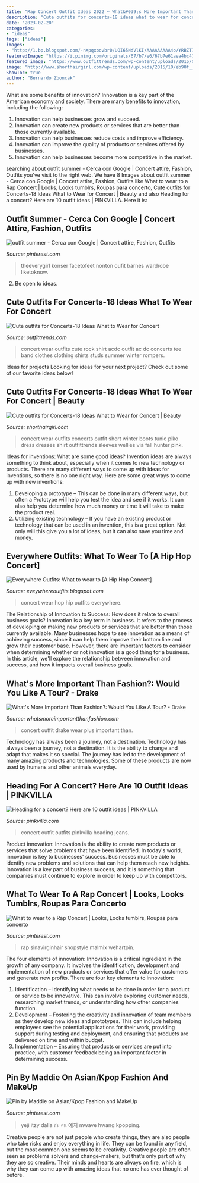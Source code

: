 ```yaml
---
title: "Rap Concert Outfit Ideas 2022 ~ What&#039;s More Important Than Fashion?: Would You Like A Tour?"
description: "Cute outfits for concerts-18 ideas what to wear for concert"
date: "2023-02-20"
categories:
- "ideas"
tags: ["ideas"]
images:
- "http://1.bp.blogspot.com/-nXpqxoovbr0/UQI65NdVlKI/AAAAAAAAA4o/YRBZT7ByN6w/s1600/Aritizia-in-red-pants.jpg"
featuredImage: "https://i.pinimg.com/originals/67/b7/e6/67b7e61aea4bc47df8f2b97207008706.png"
featured_image: "https://www.outfittrends.com/wp-content/uploads/2015/09/cute-outfits-to-wear-to-a-concert-11.jpg"
image: "http://www.shorthairgirl.com/wp-content/uploads/2015/10/eb90f__cute-outfits-to-wear-to-a-concert-16.jpg"
ShowToc: true
author: "Bernardo Zboncak"
---
```



What are some benefits of innovation?
Innovation is a key part of the American economy and society. There are many benefits to innovation, including the following: 
1. Innovation can help businesses grow and succeed. 
2. Innovation can create new products or services that are better than those currently available. 
3. Innovation can help businesses reduce costs and improve efficiency. 
4. Innovation can improve the quality of products or services offered by businesses. 
5. Innovation can help businesses become more competitive in the market.

	

		
searching about outfit summer - Cerca con Google | Concert attire, Fashion, Outfits you've visit to the right web. We have 8 Images about outfit summer - Cerca con Google | Concert attire, Fashion, Outfits like What to wear to a Rap Concert | Looks, Looks tumblrs, Roupas para concerto, Cute outfits for Concerts-18 Ideas What to Wear for Concert | Beauty and also Heading for a concert? Here are 10 outfit ideas | PINKVILLA. Here it is:
		
    
## Outfit Summer - Cerca Con Google | Concert Attire, Fashion, Outfits

<img loading=lazy src="https://i.pinimg.com/originals/67/b7/e6/67b7e61aea4bc47df8f2b97207008706.png" onerror="this.onerror=null;this.src='https://tse3.mm.bing.net/th?id=OIP.x0pTYXwiEMguz60vdwih6AHaJQ&amp;pid=15.1';" alt="outfit summer - Cerca con Google | Concert attire, Fashion, Outfits">

_Source: pinterest.com_

>theeverygirl konser facetofeet nonton oufit barnes wardrobe liketoknow. 

	

2. Be open to ideas.

    
## Cute Outfits For Concerts-18 Ideas What To Wear For Concert

<img loading=lazy src="https://www.outfittrends.com/wp-content/uploads/2015/09/cute-outfits-to-wear-to-a-concert-11.jpg" onerror="this.onerror=null;this.src='https://tse2.mm.bing.net/th?id=OIP.EejMYAIH9MRD7AwLnYXbRAHaJq&amp;pid=15.1';" alt="Cute outfits for Concerts-18 Ideas What to Wear for Concert">

_Source: outfittrends.com_

>concert wear outfits cute rock shirt acdc outfit ac dc concerts tee band clothes clothing shirts studs summer winter rompers. 

	

Ideas for projects
Looking for ideas for your next project? Check out some of our favorite ideas below!

    
## Cute Outfits For Concerts-18 Ideas What To Wear For Concert | Beauty

<img loading=lazy src="http://www.shorthairgirl.com/wp-content/uploads/2015/10/eb90f__cute-outfits-to-wear-to-a-concert-16.jpg" onerror="this.onerror=null;this.src='https://tse2.mm.bing.net/th?id=OIP.KN_HcR-lu1CEndqS6pHg4gHaLA&amp;pid=15.1';" alt="Cute outfits for Concerts-18 Ideas What to Wear for Concert | Beauty">

_Source: shorthairgirl.com_

>concert wear outfits concerts outfit short winter boots tunic piko dress dresses shirt outfittrends sleeves wellies via fall hunter pink. 

	

Ideas for inventions: What are some good ideas?
Invention ideas are always something to think about, especially when it comes to new technology or products. There are many different ways to come up with ideas for inventions, so there is no one right way. Here are some great ways to come up with new inventions: 
1. Developing a prototype – This can be done in many different ways, but often a Prototype will help you test the idea and see if it works. It can also help you determine how much money or time it will take to make the product real. 
2. Utilizing existing technology – If you have an existing product or technology that can be used in an invention, this is a great option. Not only will this give you a lot of ideas, but it can also save you time and money. 

    
## Everywhere Outfits: What To Wear To [A Hip Hop Concert]

<img loading=lazy src="http://1.bp.blogspot.com/-nXpqxoovbr0/UQI65NdVlKI/AAAAAAAAA4o/YRBZT7ByN6w/s1600/Aritizia-in-red-pants.jpg" onerror="this.onerror=null;this.src='https://tse3.mm.bing.net/th?id=OIP.p42qGp7aPJ0TGUwPgcUidgHaLB&amp;pid=15.1';" alt="Everywhere Outfits: What to wear to [A Hip Hop Concert]">

_Source: eveywhereoutfits.blogspot.com_

>concert wear hop hip outfits everywhere. 

	

The Relationship of Innovation to Success: How does it relate to overall business goals?
Innovation is a key term in business. It refers to the process of developing or making new products or services that are better than those currently available. Many businesses hope to see innovation as a means of achieving success, since it can help them improve their bottom line and grow their customer base. However, there are important factors to consider when determining whether or not innovation is a good thing for a business. In this article, we'll explore the relationship between innovation and success, and how it impacts overall business goals.

    
## What&#039;s More Important Than Fashion?: Would You Like A Tour? - Drake

<img loading=lazy src="http://2.bp.blogspot.com/-E5Nt0USb9-c/UnxWwh3SjBI/AAAAAAAAUnY/LWTVJl76jKs/s640/GEDC5112+edited.JPG" onerror="this.onerror=null;this.src='https://tse1.mm.bing.net/th?id=OIP.oDejcnbATBZKMV_7I503EAAAAA&amp;pid=15.1';" alt="What&#039;s More Important Than Fashion?: Would You Like A Tour? - Drake">

_Source: whatsmoreimportantthanfashion.com_

>concert outfit drake wear plus important than. 

	

Technology has always been a journey, not a destination.
Technology has always been a journey, not a destination. It is the ability to change and adapt that makes it so special. The journey has led to the development of many amazing products and technologies. Some of these products are now used by humans and other animals everyday.

    
## Heading For A Concert? Here Are 10 Outfit Ideas | PINKVILLA

<img loading=lazy src="https://www.pinkvilla.com/files/styles/contentpreview/public/concert-outfits%20%2837%29.jpg?itok=Ur3hK1-S" onerror="this.onerror=null;this.src='https://tse3.mm.bing.net/th?id=OIP.dDrtunVF_4QAiu-hl7B1mgHaHR&amp;pid=15.1';" alt="Heading for a concert? Here are 10 outfit ideas | PINKVILLA">

_Source: pinkvilla.com_

>concert outfit outfits pinkvilla heading jeans. 

	

Product innovation:
Innovation is the ability to create new products or services that solve problems that have been identified. In today's world, innovation is key to businesses' success. Businesses must be able to identify new problems and solutions that can help them reach new heights. Innovation is a key part of business success, and it is something that companies must continue to explore in order to keep up with competitors.

    
## What To Wear To A Rap Concert | Looks, Looks Tumblrs, Roupas Para Concerto

<img loading=lazy src="https://i.pinimg.com/736x/ca/cd/78/cacd7856a7ae103429c07dfbc57b630f.jpg" onerror="this.onerror=null;this.src='https://tse3.mm.bing.net/th?id=OIP.UAuCEAle2L8m704MEpsZfAHaJY&amp;pid=15.1';" alt="What to wear to a Rap Concert | Looks, Looks tumblrs, Roupas para concerto">

_Source: pinterest.com_

>rap sinavirginhair shopstyle malmix wehartpin. 

	

The four elements of innovation:
Innovation is a critical ingredient in the growth of any company. It involves the identification, development and implementation of new products or services that offer value for customers and generate new profits.
There are four key elements to innovation:
1) Identification – Identifying what needs to be done in order for a product or service to be innovative. This can involve exploring customer needs, researching market trends, or understanding how other companies function.
2) Development – Fostering the creativity and innovation of team members as they develop new ideas and prototypes. This can include helping employees see the potential applications for their work, providing support during testing and deployment, and ensuring that products are delivered on time and within budget. 
3) Implementation – Ensuring that products or services are put into practice, with customer feedback being an important factor in determining success.

    
## Pin By Maddie On Asian/Kpop Fashion And MakeUp

<img loading=lazy src="https://i.pinimg.com/originals/d8/b8/81/d8b881ce6d265f4d143f79e894d1d33e.jpg" onerror="this.onerror=null;this.src='https://tse1.mm.bing.net/th?id=OIP.TBNt3YWDo7IlPIELzzYSwAHaLH&amp;pid=15.1';" alt="Pin by Maddie on Asian/Kpop Fashion and MakeUp">

_Source: pinterest.com_

>yeji itzy dalla สม คน 예지 mwave hwang kpopping. 

	

Creative people are not just people who create things, they are also people who take risks and enjoy everything in life. They can be found in any field, but the most common one seems to be creativity. Creative people are often seen as problems solvers and change-makers, but that’s only part of why they are so creative. Their minds and hearts are always on fire, which is why they can come up with amazing ideas that no one has ever thought of before.

